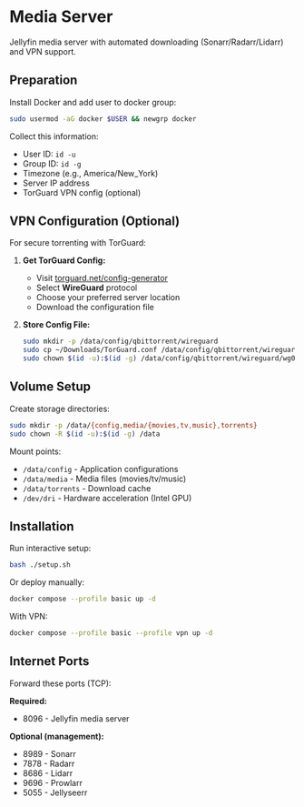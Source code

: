 # Media Server

Jellyfin media server with automated downloading (Sonarr/Radarr/Lidarr) and VPN support.

## Preparation

Install Docker and add user to docker group:
```bash
sudo usermod -aG docker $USER && newgrp docker
```

Collect this information:
- User ID: `id -u`
- Group ID: `id -g`  
- Timezone (e.g., America/New_York)
- Server IP address
- TorGuard VPN config (optional)

## VPN Configuration (Optional)

For secure torrenting with TorGuard:

1. **Get TorGuard Config:**
   - Visit [torguard.net/config-generator](https://torguard.net/config-generator)
   - Select **WireGuard** protocol
   - Choose your preferred server location
   - Download the configuration file

2. **Store Config File:**
   ```bash
   sudo mkdir -p /data/config/qbittorrent/wireguard
   sudo cp ~/Downloads/TorGuard.conf /data/config/qbittorrent/wireguard/wg0.conf
   sudo chown $(id -u):$(id -g) /data/config/qbittorrent/wireguard/wg0.conf
   ```

## Volume Setup

Create storage directories:
```bash
sudo mkdir -p /data/{config,media/{movies,tv,music},torrents}
sudo chown -R $(id -u):$(id -g) /data
```

Mount points:
- `/data/config` - Application configurations
- `/data/media` - Media files (movies/tv/music)
- `/data/torrents` - Download cache
- `/dev/dri` - Hardware acceleration (Intel GPU)

## Installation

Run interactive setup:
```bash
bash ./setup.sh
```

Or deploy manually:
```bash
docker compose --profile basic up -d
```

With VPN:
```bash
docker compose --profile basic --profile vpn up -d
```

## Internet Ports

Forward these ports (TCP):

**Required:**
- 8096 - Jellyfin media server

**Optional (management):**
- 8989 - Sonarr
- 7878 - Radarr  
- 8686 - Lidarr
- 9696 - Prowlarr
- 5055 - Jellyseerr

